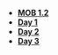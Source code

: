 - **[MOB 1.2](README.md)**
- **[Day 1](Lessons/01-Autolayout/README.md)**
- **[Day 2](Lessons/02-AutoLayout/README.md)**
- **[Day 3](Lessons/03-CodingConstraints/README.md)**
